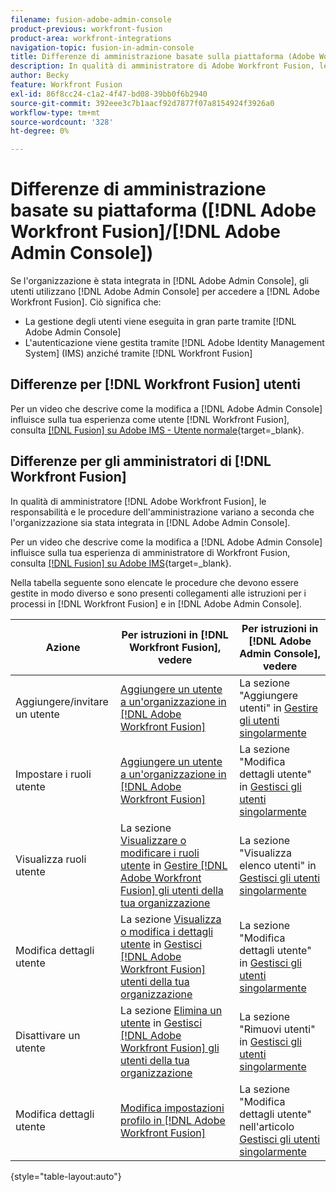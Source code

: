 ```yaml
---
filename: fusion-adobe-admin-console
product-previous: workfront-fusion
product-area: workfront-integrations
navigation-topic: fusion-in-admin-console
title: Differenze di amministrazione basate sulla piattaforma (Adobe Workfront Fusion/Adobe Business Platform)
description: In qualità di amministratore di Adobe Workfront Fusion, le responsabilità e le procedure di amministrazione variano a seconda che l’organizzazione sia stata integrata o meno in Adobe Business Platform. In questo articolo vengono elencate le procedure che devono essere gestite in modo diverso e vengono forniti collegamenti alle istruzioni per i processi di Workfront Fusion e Adobe Admin Console.
author: Becky
feature: Workfront Fusion
exl-id: 86f8cc24-c1a2-4f47-bd08-39bb0f6b2940
source-git-commit: 392eee3c7b1aacf92d7877f07a8154924f3926a0
workflow-type: tm+mt
source-wordcount: '328'
ht-degree: 0%

---
```


# Differenze di amministrazione basate su piattaforma ([!DNL Adobe Workfront Fusion]/[!DNL Adobe Admin Console])

Se l&#39;organizzazione è stata integrata in [!DNL Adobe Admin Console], gli utenti utilizzano [!DNL Adobe Admin Console] per accedere a [!DNL Adobe Workfront Fusion]. Ciò significa che:

* La gestione degli utenti viene eseguita in gran parte tramite [!DNL Adobe Admin Console]
* L&#39;autenticazione viene gestita tramite [!DNL Adobe Identity Management System] (IMS) anziché tramite [!DNL Workfront Fusion]

## Differenze per [!DNL Workfront Fusion] utenti

Per un video che descrive come la modifica a [!DNL Adobe Admin Console] influisce sulla tua esperienza come utente [!DNL Workfront Fusion], consulta [[!DNL Fusion] su Adobe IMS - Utente normale](https://video.tv.adobe.com/v/3412465/){target=_blank}.

## Differenze per gli amministratori di [!DNL Workfront Fusion]

In qualità di amministratore [!DNL Adobe Workfront Fusion], le responsabilità e le procedure dell&#39;amministrazione variano a seconda che l&#39;organizzazione sia stata integrata in [!DNL Adobe Admin Console].

Per un video che descrive come la modifica a [!DNL Adobe Admin Console] influisce sulla tua esperienza di amministratore di Workfront Fusion, consulta [[!DNL Fusion] su Adobe IMS](https://video.tv.adobe.com/v/3412464/){target=_blank}.

Nella tabella seguente sono elencate le procedure che devono essere gestite in modo diverso e sono presenti collegamenti alle istruzioni per i processi in [!DNL Workfront Fusion] e in [!DNL Adobe Admin Console].

| Azione | Per istruzioni in [!DNL Workfront Fusion], vedere | Per istruzioni in [!DNL Adobe Admin Console], vedere |
|---|---|---|
| Aggiungere/invitare un utente | [Aggiungere un utente a un&#39;organizzazione in [!DNL Adobe Workfront Fusion]](../../workfront-fusion/organizations/add-user-to-an-organization.md) | La sezione &quot;Aggiungere utenti&quot; in [Gestire gli utenti singolarmente](https://helpx.adobe.com/enterprise/using/manage-users-individually.html) |
| Impostare i ruoli utente | [Aggiungere un utente a un&#39;organizzazione in [!DNL Adobe Workfront Fusion]](../../workfront-fusion/organizations/add-user-to-an-organization.md) | La sezione &quot;Modifica dettagli utente&quot; in [Gestisci gli utenti singolarmente](https://helpx.adobe.com/enterprise/using/manage-users-individually.html) |
| Visualizza ruoli utente | La sezione [Visualizzare o modificare i ruoli utente](../../workfront-fusion/organizations/manage-fusion-users.md#view) in [Gestire [!DNL Adobe Workfront Fusion] gli utenti della tua organizzazione](../../workfront-fusion/organizations/manage-fusion-users.md) | La sezione &quot;Visualizza elenco utenti&quot; in [Gestisci gli utenti singolarmente](https://helpx.adobe.com/enterprise/using/manage-users-individually.html) |
| Modifica dettagli utente | La sezione [Visualizza o modifica i dettagli utente](../../workfront-fusion/organizations/manage-fusion-users.md#view2) in [Gestisci [!DNL Adobe Workfront Fusion] utenti della tua organizzazione](../../workfront-fusion/organizations/manage-fusion-users.md) | La sezione &quot;Modifica dettagli utente&quot; in [Gestisci gli utenti singolarmente](https://helpx.adobe.com/enterprise/using/manage-users-individually.html) |
| Disattivare un utente | La sezione [Elimina un utente](../../workfront-fusion/organizations/manage-fusion-users.md#delete) in [Gestisci [!DNL Adobe Workfront Fusion] gli utenti della tua organizzazione](../../workfront-fusion/organizations/manage-fusion-users.md) | La sezione &quot;Rimuovi utenti&quot; in [Gestisci gli utenti singolarmente](https://helpx.adobe.com/enterprise/using/manage-users-individually.html) |
| Modifica dettagli utente | [Modifica impostazioni profilo in [!DNL Adobe Workfront Fusion]](../../workfront-fusion/workfront-fusion-basics/change-profile-settings.md) | La sezione &quot;Modifica dettagli utente&quot; nell&#39;articolo [Gestisci gli utenti singolarmente](https://helpx.adobe.com/enterprise/using/manage-users-individually.html) |

{style="table-layout:auto"}

<!--
## SSO (Single Sign-On)

Because the Adobe Business Platform controls Single Sign-On (SSO) for users, the following actions and functionality are handled automatically through the Adobe Business Platform. If your organization has not yet been onboarded to the Adobe Business Platform, you must perform these actions in Workfront Fusion. If your organization has been onboarded to the Adobe Business Platform, you can not see these options in your Workfront Fusion environment.

* Setting up Single Sign-on in Workfront Fusion

[Set up identity](https://helpx.adobe.com/enterprise/using/set-up-identity.html)
-->
